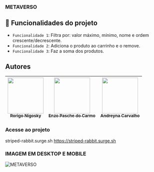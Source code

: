 ### METAVERSO

## :hammer: Funcionalidades do projeto
- `Funcionalidade 1`: Filtra por: valor máximo, mínimo, nome e ordem crescente/decrescente.
- `Funcionalidade 2`: Adiciona o produto ao carrinho e o remove.
- `Funcionalidade 3`: Faz a soma dos produtos.

## Autores
| [<img src="https://avatars.githubusercontent.com/u/94749373?v=4" width=115><br><sub>Rorigo Nigosky</sub>](https://github.com/nigosky) |  [<img src="https://avatars.githubusercontent.com/u/94714187?v=4" width=115><br><sub>Enzo Pasche do Carmo</sub>](https://github.com/enzopasche) |  [<img src="https://avatars.githubusercontent.com/u/87716793?v=4" width=115><br><sub>Andreyna Carvalho</sub>](https://github.com/andreyna1808) |
| :---: | :---: | :---: |


### Acesse ao projeto
striped-rabbit.surge.sh
https://striped-rabbit.surge.sh


### IMAGEM EM DESKTOP E MOBILE

![METAVERSO](https://user-images.githubusercontent.com/87716793/150592549-91a07874-2998-4bd1-9baa-88b362af65f5.png)
